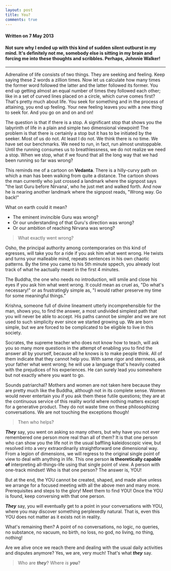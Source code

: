 ```yaml
---
layout: post
title: You?
comments: true
---
```


#### Written on 7 May 2013

#### Not sure why I ended up with this kind of sudden silent outburst in my mind. It's definitely not me, somebody else is sitting in my brain and forcing me into these thoughts and scribbles. Perhaps, Johnnie Walker!

<hr></hr>

Adrenaline of life consists of two things. They are seeking and feeling. Keep saying these 2 words a zillion times. Now let us calculate how many times the former word followed the latter and the latter followed its former. You end up getting almost an equal number of times they followed each other; like in a set of curved lines placed on a circle, which curve comes first? That's pretty much about life. You seek for something and in the process of attaining, you end up feeling. Your new feeling leaves you with a new thing to seek for. And you go on and on and on!

The question is that if there is a stop. A significant stop that shows you the labyrinth of life in a plain and simple two dimensional viewpoint! The problem is that there is certainly a stop but it has to be initiated by the seeker. Most of us do not. At least I do not. We think there is no time. We have set our benchmarks. We need to run, in fact, run almost unstoppable. Until the running consumes us to breathlessness, we do not realize we need a stop. When we stop, what if we found that all the long way that we had been running so far was wrong?

This reminds me of a cartoon on **Vedanta**. There is a hilly-curvy path on which a man has been walking from quite a distance. The cartoon shows the man currently who just crossed a landmark where the signpost says "the last Guru before Nirvana', who he just met and walked forth. And now he is nearing another landmark where the signpost reads, "Wrong way. Go back!"

What on earth could it mean?
- The eminent invincible Guru was wrong?
- Or our understanding of that Guru's direction was wrong?
- Or our ambition of reaching Nirvana was wrong?

> What exactly went wrong?

Osho, the principal authority among contemporaries on this kind of egresses, will take you for a ride if you ask him what went wrong. He twists and turns your malleable mind, repeats sentences in his own chaotic patterns. By the time you came to his 5th minute sppech, you already lost track of what he aactually meant in the first 4 minutes.

The Buddha, the one who needs no introduction, will smile and close his eyes if you ask him what went wrong. It could mean as cruel as, "Do what's necessary!" or as frustratingly simple as, "I would rather preserve my time for some meaningful things."

Krishna, someone full of divine lineament utterly incomprehensible for the man, shows you, to find the answer, a most undivided simplest path that you will never be able to accept. His paths cannot be simpler and we are not used to such simplicity ever since we started growing up. We are born simple, but we are forced to be complicated to be eligible to live in this society.

Socrates, the supreme teacher who does not know how to teach, will ask you so many more questions in the attempt of enabling you to find the answer all by yourself, because all he knows is to make people think.
All of them indicate that they cannot help you. With same rigor and sternness, ask your father what went wrong; he will use a language that's heavily coated with the prejudices of his experiences. He can surely lead you somewhere but not exactly where you want to go.

Sounds patriarchal? Mothers and women are not taken here because they are pretty much like the Buddha, although not in its complete sense. Women would never entertain you if you ask them these futile questions; they are at the continuous service of this reality world where nothing matters except for a generative product. They do not waste time on these philosophizing conversations. We are not touching the exceptions though!

> Then who helps?

***They*** say, you went on asking so many others, but why have you not ever remembered one person more real than all of them? It is that one person who can show you the life not in the usual baffling kaleidoscopic view, but resolved into a very extraordinarily straightforward one dimensional way. From a legion of dimensions, we will regress to the original single point of view to deal with anything in life. This one person **is theoretically capable of** interpreting all-things-life using that single point of view. A person with one-track mindset! Who is that one person? The answer is, YOU!

But at the end, the YOU cannot be created, shaped, and made alive unless we arrange for a focused meeting with all the above men and many more. Prerequisites and steps to the glory! Meet them to find YOU! Once the YOU is found, keep conversing with that one person.

***They*** say, you will eventually get to a point in your conversations with YOU, where you may discover something perplexedly natural. That is, even this YOU does not matter as it exists not in reality.

What's remaining then? A point of no conversations, no logic, no queries, no substance, no vacuum, no birth, no loss, no god, no living, no thing, nothing!

Are we alive once we reach there and dealing with the usual daily activities and disputes anymore? Yes, we are, very much! That's what ***they*** say.

> Who are ***they***? Where *is* ***you***?
